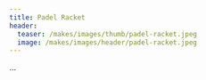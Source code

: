 ```yaml
---
title: Padel Racket
header:
  teaser: /makes/images/thumb/padel-racket.jpeg
  image: /makes/images/header/padel-racket.jpeg
---
```


...
